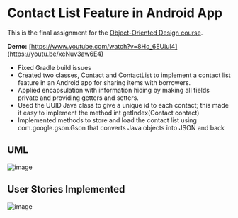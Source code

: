 # Contact List Feature in Android App
This is the final assignment for the [Object-Oriented Design course](https://www.coursera.org/account/accomplishments/verify/SPSLNAA8UBJ6). 

**Demo:** [https://www.youtube.com/watch?v=8Ho_6EUjul4](https://youtu.be/xeNuv3aw6E4)
- Fixed Gradle build issues
- Created two classes, Contact and ContactList to implement a contact list feature in an Android app for sharing items with borrowers.
- Applied encapsulation with information hiding by making all fields private and providing getters and setters.
- Used the UUID Java class to give a unique id to each contact; this made it easy to implement the method int getIndex(Contact contact)
- Implemented methods to store and load the contact list using com.google.gson.Gson that converts Java objects into JSON and back

## UML
![image](https://github.com/MariamFahmy/Android-App-Contact-List-Feature/assets/51763380/1aa62809-9dde-4687-9854-a9d054f5fb64)

## User Stories Implemented
![image](https://github.com/MariamFahmy/Android-App-Contact-List-Feature/assets/51763380/8b9f5f2f-4034-454f-86bc-e1b122a9d5f6)

